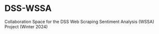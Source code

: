 # DSS-WSSA
 Collaboration Space for the DSS Web Scraping Sentiment Analysis (WSSA) Project (Winter 2024) 
